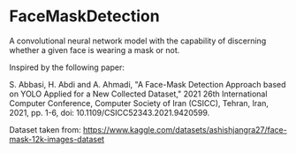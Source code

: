 # FaceMaskDetection
A convolutional neural network model with the capability of discerning whether a given face is wearing a mask or not.


Inspired by the following paper:

S. Abbasi, H. Abdi and A. Ahmadi, "A Face-Mask Detection Approach based on YOLO Applied for a New Collected Dataset," 2021 26th International Computer Conference, Computer Society of Iran (CSICC), Tehran, Iran, 2021, pp. 1-6, doi: 10.1109/CSICC52343.2021.9420599.

Dataset taken from:
https://www.kaggle.com/datasets/ashishjangra27/face-mask-12k-images-dataset
